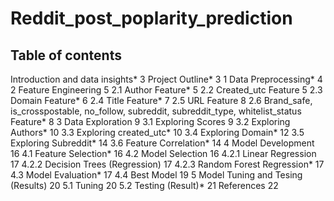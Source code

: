 # Reddit_post_poplarity_prediction

## Table of contents

Introduction and data insights*	3
Project Outline*	3
  1	Data Preprocessing*	4
  2	Feature Engineering	5
    2.1	Author Feature*	5
    2.2	Created_utc Feature	5
    2.3	Domain Feature*	6
    2.4	Title Feature*	7
    2.5	URL Feature	8
    2.6	Brand_safe, is_crosspostable, no_follow, subreddit, subreddit_type, whitelist_status Feature*	8
  3	Data Exploration	9
    3.1	Exploring Scores	9
    3.2	Exploring Authors*	10
    3.3	Exploring created_utc*	10
    3.4	Exploring Domain*	12
    3.5	Exploring Subreddit*	14
    3.6	Feature Correlation*	14
  4	Model Development	16
    4.1	Feature Selection*	16
    4.2	Model Selection	16
      4.2.1	Linear Regression	17
      4.2.2	Decision Trees (Regression)	17
      4.2.3	Random Forest Regression*	17
    4.3	Model Evaluation*	17
    4.4	Best Model	19
  5	Model Tuning and Tesing (Results)	20
    5.1	Tuning	20
    5.2	Testing (Result)*	21
References	22

